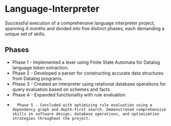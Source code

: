 # Language-Interpreter
Successful execution of a comprehensive language interpreter project, spanning 4 months and divided into five distinct phases, each demanding a unique set of skills.
## Phases
*	Phase 1 - Implemented a lexer using Finite State Automata for Datalog language token extraction.
*	Phase 2 - Developed a parser for constructing accurate data structures from Datalog programs.
*	Phase 3 - Created an interpreter using relational database operations for query evaluation based on schemes and facts.
*	Phase 4 - Expanded functionality with rule evaluation.
*		Phase 5 - Concluded with optimizing rule evaluation using a dependency graph and depth-first search. Demonstrated comprehensive skills in software design, database operations, and optimization strategies throughout the project.
